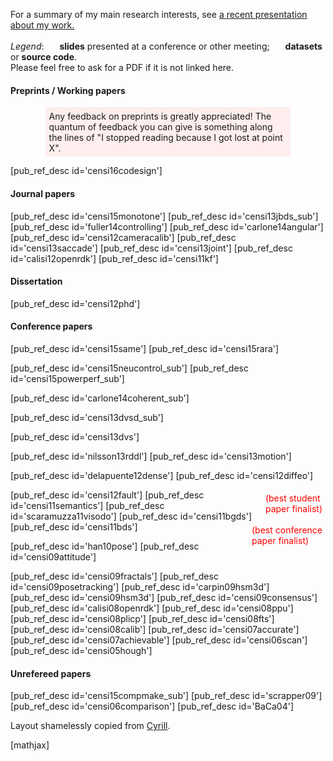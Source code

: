 

[cyrill]: http://www.informatik.uni-freiburg.de/~stachnis/


For a summary of my main research interests, 
see <a href="http://censi.mit.edu/slides/">
a recent presentation about my work.</a> 

*Legend*: 
<img style='border:0; margin-bottom:-3px; height: 17px;'  src='/media/slides2.gif'/> **slides** presented at a conference or other meeting;
<img style='border:0; margin-bottom:-3px; height: 17px;'  src='/media/web.gif'/>&nbsp;**datasets** or **source code**.  
Please feel free to ask for a PDF if it is not linked here.

#### Preprints / Working papers

<p style='background-color: #fee; margin-left: 4em; margin-right: 4em; padding: 0.4em'> Any feedback on preprints is greatly appreciated! The quantum of feedback you can give is something along the lines of "I stopped reading because I got lost at point X". 
</p>



<!-- [pub_ref_desc id='censi15despl_sub'] -->

<!-- [pub_ref_desc id='censi15codesign_sub'] -->


[pub_ref_desc id='censi16codesign']

#### Journal papers

[pub_ref_desc id='censi15monotone']
[pub_ref_desc id='censi13jbds_sub']
[pub_ref_desc id='fuller14controlling']
[pub_ref_desc id='carlone14angular']
[pub_ref_desc id='censi12cameracalib']
[pub_ref_desc id='censi13saccade']
[pub_ref_desc id='censi13joint']
[pub_ref_desc id='calisi12openrdk']
[pub_ref_desc id='censi11kf']

#### Dissertation

[pub_ref_desc id='censi12phd']

#### Conference papers 

[pub_ref_desc id='censi15same']
[pub_ref_desc id='censi15rara']

[pub_ref_desc id='censi15neucontrol_sub']
[pub_ref_desc id='censi15powerperf_sub']

[pub_ref_desc id='carlone14coherent_sub']

[pub_ref_desc id='censi13dvsd_sub']

[pub_ref_desc id='censi13dvs']

[pub_ref_desc id='nilsson13rddl']
[pub_ref_desc id='censi13motion']

[pub_ref_desc id='delapuente12dense']
[pub_ref_desc id='censi12diffeo'] 

<div style='float:right; color: red; padding: 5px'> (best student <br/> paper finalist)</div>
[pub_ref_desc id='censi12fault']
[pub_ref_desc id='censi11semantics']
[pub_ref_desc id='scaramuzza11visodo']
[pub_ref_desc id='censi11bgds']


<div style='float:right; color: red; padding: 5px'> (best conference <br/> paper finalist) </div>
[pub_ref_desc id='censi11bds']

  
[pub_ref_desc id='han10pose']
[pub_ref_desc id='censi09attitude']


[pub_ref_desc id='censi09fractals']
[pub_ref_desc id='censi09posetracking']
[pub_ref_desc id='carpin09hsm3d']
[pub_ref_desc id='censi09hsm3d']
[pub_ref_desc id='censi09consensus']
[pub_ref_desc id='calisi08openrdk']
[pub_ref_desc id='censi08ppu']
[pub_ref_desc id='censi08plicp']
[pub_ref_desc id='censi08fts']
[pub_ref_desc id='censi08calib'] 
[pub_ref_desc id='censi07accurate']
[pub_ref_desc id='censi07achievable']
[pub_ref_desc id='censi06scan']
[pub_ref_desc id='censi05hough']


#### Unrefereed papers 

[pub_ref_desc id='censi15compmake_sub']
[pub_ref_desc      id='scrapper09']
[pub_ref_desc id='censi06comparison']
[pub_ref_desc id='BaCa04']


Layout shamelessly copied from [Cyrill][cyrill].
 
[mathjax] 

